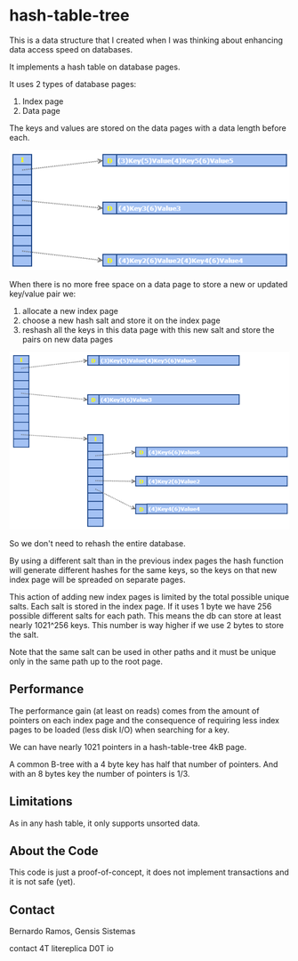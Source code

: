 # hash-table-tree

This is a data structure that I created when I was thinking about enhancing data access speed on databases.

It implements a hash table on database pages.

It uses 2 types of database pages:

1. Index page
2. Data page

The keys and values are stored on the data pages with a data length before each.

![img1](images/img1.png)

When there is no more free space on a data page to store a new or updated key/value pair we:

1. allocate a new index page
2. choose a new hash salt and store it on the index page
3. reshash all the keys in this data page with this new salt and store the pairs on new data pages

![img2](images/img2.png)

So we don't need to rehash the entire database.

By using a different salt than in the previous index pages the hash function will generate different hashes for the same keys, so the keys on that new index page will be spreaded on separate pages.

This action of adding new index pages is limited by the total possible unique salts. Each salt is stored in the index page.
If it uses 1 byte we have 256 possible different salts for each path. This means the db can store at least nearly 1021^256 keys.
This number is way higher if we use 2 bytes to store the salt.

Note that the same salt can be used in other paths and it must be unique only in the same path up to the root page.

## Performance

The performance gain (at least on reads) comes from the amount of pointers on each index page and the consequence of requiring less index pages to be loaded (less disk I/O) when searching for a key.

We can have nearly 1021 pointers in a hash-table-tree 4kB page.

A common B-tree with a 4 byte key has half that number of pointers. And with an 8 bytes key the number of pointers is 1/3.

## Limitations

As in any hash table, it only supports unsorted data.

## About the Code

This code is just a proof-of-concept, it does not implement transactions and it is not safe (yet).

## Contact

Bernardo Ramos, Gensis Sistemas

contact 4T litereplica D0T io
